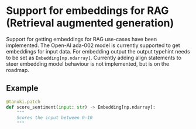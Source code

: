 # Support for embeddings  for RAG (Retrieval augmented generation)

Support for getting embeddings for RAG use-cases have been implemented. The Open-AI ada-002 model is currently supported to get embeddings for input data. For embedding output the output typehint needs to be set as  `Embedding[np.ndarray]`. Currently adding align statements to steer embedding model behaviour is not implemented, but is on the roadmap. 


## Example
```python
@tanuki.patch
def score_sentiment(input: str) -> Embedding[np.ndarray]:
    """
    Scores the input between 0-10
    """
```
